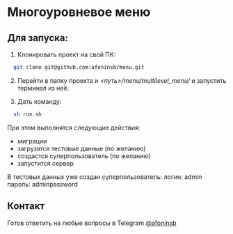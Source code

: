 # Многоуровневое меню

## Для запуска:

1. Клонировать проект на свой ПК:

```bash
  git clone git@github.com:afoninsb/menu.git
```

2. Перейти в папку проекта и *<путь>/menu/multilevel_menu/* и запустить терминал из неё.

3. Дать команду:

```bash
  sh run.sh
```
При этом выполнятся следующие действия:
 - миграции
 - загрузятся тестовые данные (по желанию)
 - создастся суперпользователь (по желанию)
 - запустится сервер

В тестовых данных уже создан суперпользователь:
 логин: admin
 пароль: adminpassword

## Контакт

Готов ответить на любые вопросы в Telegram [@afoninsb](https://t.me/afoninsb)
